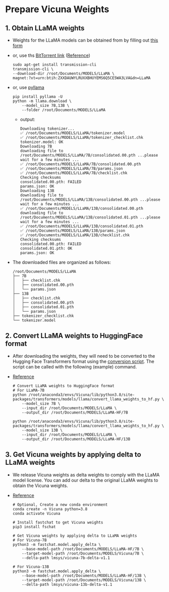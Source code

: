 
# Prepare Vicuna Weights

## 1. Obtain LLaMA weights

- Weights for the LLaMA models can be obtained from by filling out [this form](https://docs.google.com/forms/d/e/1FAIpQLSfqNECQnMkycAp2jP4Z9TFX0cGR4uf7b_fBxjY_OjhJILlKGA/viewform?usp=send_form)

- or, use ths [BitTorrent link](magnet:?xt=urn:btih:ZXXDAUWYLRUXXBHUYEMS6Q5CE5WA3LVA&dn=LLaMA) ([Reference](https://github.com/facebookresearch/llama/pull/73/files))

    ```shell
    sudo apt-get install transmission-cli
    transmission-cli \
    --download-dir /root/Documents/MODELS/LLaMA \
    magnet:?xt=urn:btih:ZXXDAUWYLRUXXBHUYEMS6Q5CE5WA3LVA&dn=LLaMA
    ```

- or, use [pyllama](https://github.com/juncongmoo/pyllama)

    ```shell
    pip install pyllama -U
    python -m llama.download \
        --model_size 7B,13B \
        --folder /root/Documents/MODELS/LLaMA
    ```

    - output:

        ```shell
        Downloading tokenizer...
        ✅ /root/Documents/MODELS/LLaMA/tokenizer.model
        ✅ /root/Documents/MODELS/LLaMA/tokenizer_checklist.chk
        tokenizer.model: OK
        Downloading 7B
        downloading file to /root/Documents/MODELS/LLaMA/7B/consolidated.00.pth ...please wait for a few minutes ...
        ✅ /root/Documents/MODELS/LLaMA/7B/consolidated.00.pth
        ✅ /root/Documents/MODELS/LLaMA/7B/params.json
        ✅ /root/Documents/MODELS/LLaMA/7B/checklist.chk
        Checking checksums
        consolidated.00.pth: FAILED
        params.json: OK
        Downloading 13B
        downloading file to /root/Documents/MODELS/LLaMA/13B/consolidated.00.pth ...please wait for a few minutes ...
        ✅ /root/Documents/MODELS/LLaMA/13B/consolidated.00.pth
        downloading file to /root/Documents/MODELS/LLaMA/13B/consolidated.01.pth ...please wait for a few minutes ...
        ✅ /root/Documents/MODELS/LLaMA/13B/consolidated.01.pth
        ✅ /root/Documents/MODELS/LLaMA/13B/params.json
        ✅ /root/Documents/MODELS/LLaMA/13B/checklist.chk
        Checking checksums
        consolidated.00.pth: FAILED
        consolidated.01.pth: OK
        params.json: OK
        ```

- The downloaded files are organized as follows:

    ```shell
    /root/Documents/MODELS/LLaMA
    ├── 7B
    │   ├── checklist.chk
    │   ├── consolidated.00.pth
    │   └── params.json
    ├── 13B
    │   ├── checklist.chk
    │   ├── consolidated.00.pth
    │   ├── consolidated.01.pth
    │   └── params.json
    ├── tokenizer_checklist.chk
    └── tokenizer.model
    ```

## 2. Convert LLaMA weights to HuggingFace format

- After downloading the weights, they will need to be converted to the Hugging Face Transformers format using the [conversion script](https://github.com/huggingface/transformers/blob/main/src/transformers/models/llama/convert_llama_weights_to_hf.py). The script can be called with the following (example) command.

- [Reference](https://github.com/lm-sys/FastChat)

    ```shell
    # Convert LLaMA weights to HuggingFace format
    # For LLaMA-7B
    python /root/anaconda3/envs/Vicuna/lib/python3.8/site-packages/transformers/models/llama/convert_llama_weights_to_hf.py \
        --model_size 7B \
        --input_dir /root/Documents/MODELS/LLaMA \
        --output_dir /root/Documents/MODELS/LLaMA-HF/7B

    python /root/anaconda3/envs/Vicuna/lib/python3.8/site-packages/transformers/models/llama/convert_llama_weights_to_hf.py \
        --model_size 13B \
        --input_dir /root/Documents/MODELS/LLaMA \
        --output_dir /root/Documents/MODELS/LLaMA-HF/13B
    ```

## 3. Get Vicuna weights by applying delta to LLaMA weights

- We release Vicuna weights as delta weights to comply with the LLaMA model license. You can add our delta to the original LLaMA weights to obtain the Vicuna weights. 

- [Reference](https://github.com/lm-sys/FastChat#vicuna-weights)

    ```shell
    # Optional, Create a new conda environment
    conda create -n Vicuna python=3.8
    conda activate Vicuna

    # Install fastchat to get Vicuna weights
    pip3 install fschat

    # Get Vicuna weights by applying delta to LLaMA weights
    # For Vicuna-7B
    python3 -m fastchat.model.apply_delta \
        --base-model-path /root/Documents/MODELS/LLaMA-HF/7B \
        --target-model-path /root/Documents/MODELS/Vicuna/7B \
        --delta-path lmsys/vicuna-7b-delta-v1.1

    # For Vicuna-13B
    python3 -m fastchat.model.apply_delta \
        --base-model-path /root/Documents/MODELS/LLaMA-HF/13B \
        --target-model-path /root/Documents/MODELS/Vicuna/13B \
        --delta-path lmsys/vicuna-13b-delta-v1.1
    ```